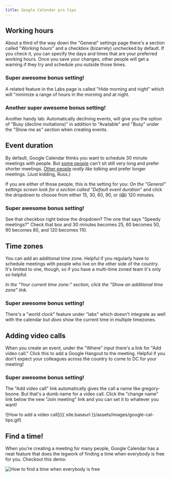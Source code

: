 ```yaml
---
title: Google Calendar pro tips
---
```

## Working hours

About a third of the way down the "General" settings page there's a section called "*Working hours*" and a checkbox (bizarrely) unchecked by default. If you check it, you can specify the days and times that are your preferred working hours. Once you save your changes, other people will get a warning if they try and schedule you outside those times.

### Super awesome bonus setting!

A related feature in the Labs page is called "Hide morning and night" which will "minimize a range of hours in the morning and at night.

### Another super awesome bonus setting!

Another handy lab: Automatically declining events, will give you the option of "Busy (decline invitations)" in addition to "Available" and "Busy" under the "Show me as" section when creating events.

## Event duration

By default, Google Calendar thinks you want to schedule 30 minute meetings with people. But [some people](https://18f.gsa.gov/team/boone) can't sit still very long and prefer shorter meetings. [Other people](https://18f.gsa.gov/team/russ) _really like talking_ and prefer longer meetings. (Just kidding, Russ.)

If you are either of those people, this is the setting for you: *On the "General" settings screen look for a section called "Default event duration"* and click the dropdown to choose from either 15, 30, 60, 90, or (:scream:) 120 minutes.

### Super awesome bonus setting!

See that checkbox right below the dropdown? The one that says "Speedy meetings?" Check that box and 30 minutes becomes 25, 60 becomes 50, 90 becomes 80, and 120 becomes 110.

## Time zones

You can add an additional time zone. Helpful if you regularly have to schedule meetings with people who live on the other side of the country. It's limited to one, though, so if you have a multi-time zoned team it's only _so_ helpful.

*In the "Your current time zone:" section, click the "Show an additional time zone" link.*

### Super awesome bonus setting!

There's a "world clock" feature under "labs" which doesn't integrate as well with the calendar but _does_ show the current time in multiple timezones.

## Adding video calls

When you create an event, under the "Where" input there's a link for "Add video call." Click this to add a Google Hangout to the meeting. Helpful if you don't expect your colleagues across the country to come to DC for your meeting!

### Super awesome bonus setting!

The "Add video call" link automatically gives the call a name like gregory-boone. But that's a dumb name for a video call. Click the "change name" link below the new "Join meeting" link and you can set it to whatever you want!

![How to add a video call]({{ site.baseurl }}/assets/images/google-cal-tips.gif)

## Find a time!

When you're creating a meeting for many people, Google Calendar has a neat feature that does the legwork of finding a time when everybody is free for you. Checkout this demo:

![How to find a time when everybody is free]({{site.baseurl}}/assets/images/moar-google-cal-tips.gif)
